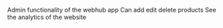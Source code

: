Admin functionality of the webhub app
Can add edit delete products 
See the analytics of the website
